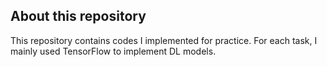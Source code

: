 ## About this repository

This repository contains codes I implemented for practice. For each task, I mainly used TensorFlow to implement DL models.
